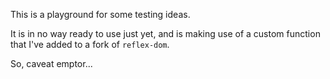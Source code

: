 This is a playground for some testing ideas.

It is in no way ready to use just yet, and is making use of a 
custom function that I've added to a fork of `reflex-dom`.

So, caveat emptor...
